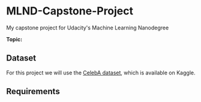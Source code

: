 # MLND-Capstone-Project

My capstone project for Udacity's Machine Learning Nanodegree

**Topic:** 

## Dataset
For this project we will use the [CelebA dataset](http://mmlab.ie.cuhk.edu.hk/projects/CelebA.html), which is available on Kaggle.


## Requirements

